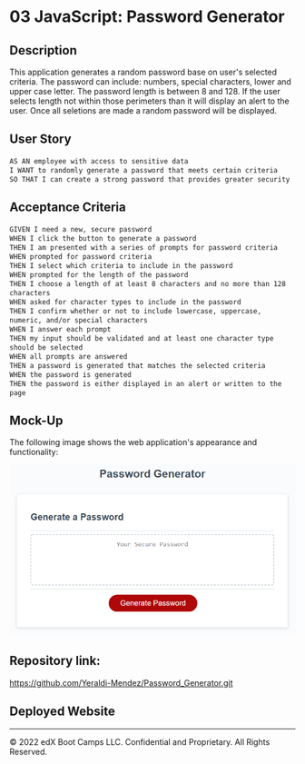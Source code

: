 # 03 JavaScript: Password Generator

## Description

This application generates a random password base on user's selected criteria. The password can include: numbers, special characters, lower and upper case letter. The password length is between 8 and 128. If the user selects length not within those perimeters than it will display an alert to the user. Once all seletions are made a random password will be displayed.

## User Story

```
AS AN employee with access to sensitive data
I WANT to randomly generate a password that meets certain criteria
SO THAT I can create a strong password that provides greater security
```

## Acceptance Criteria

```
GIVEN I need a new, secure password
WHEN I click the button to generate a password
THEN I am presented with a series of prompts for password criteria
WHEN prompted for password criteria
THEN I select which criteria to include in the password
WHEN prompted for the length of the password
THEN I choose a length of at least 8 characters and no more than 128 characters
WHEN asked for character types to include in the password
THEN I confirm whether or not to include lowercase, uppercase, numeric, and/or special characters
WHEN I answer each prompt
THEN my input should be validated and at least one character type should be selected
WHEN all prompts are answered
THEN a password is generated that matches the selected criteria
WHEN the password is generated
THEN the password is either displayed in an alert or written to the page
```

## Mock-Up

The following image shows the web application's appearance and functionality:

![The Password Generator application displays a red button to "Generate Password".](./Assets/03-javascript-homework-demo.png)

## Repository link: 
https://github.com/Yeraldi-Mendez/Password_Generator.git

## Deployed Website


- - -
© 2022 edX Boot Camps LLC. Confidential and Proprietary. All Rights Reserved.

